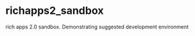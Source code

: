 richapps2_sandbox
=================

rich apps 2.0 sandbox.  Demonstrating suggested development environment